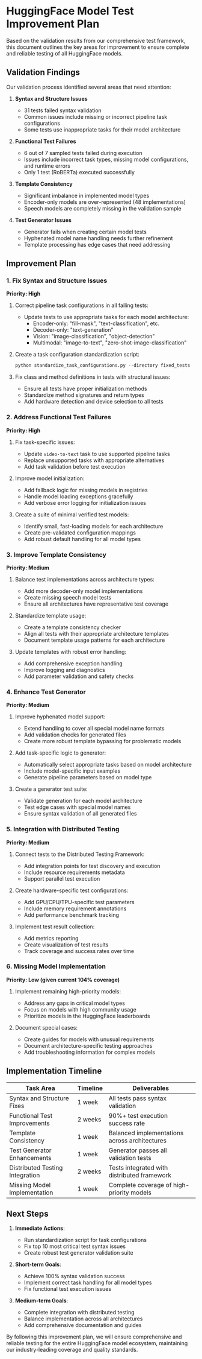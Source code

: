 # HuggingFace Model Test Improvement Plan

Based on the validation results from our comprehensive test framework, this document outlines the key areas for improvement to ensure complete and reliable testing of all HuggingFace models.

## Validation Findings

Our validation process identified several areas that need attention:

1. **Syntax and Structure Issues**
   - 31 tests failed syntax validation
   - Common issues include missing or incorrect pipeline task configurations
   - Some tests use inappropriate tasks for their model architecture

2. **Functional Test Failures**
   - 6 out of 7 sampled tests failed during execution
   - Issues include incorrect task types, missing model configurations, and runtime errors
   - Only 1 test (RoBERTa) executed successfully

3. **Template Consistency**
   - Significant imbalance in implemented model types
   - Encoder-only models are over-represented (48 implementations)
   - Speech models are completely missing in the validation sample

4. **Test Generator Issues**
   - Generator fails when creating certain model tests
   - Hyphenated model name handling needs further refinement
   - Template processing has edge cases that need addressing

## Improvement Plan

### 1. Fix Syntax and Structure Issues

**Priority: High**

1. Correct pipeline task configurations in all failing tests:
   - Update tests to use appropriate tasks for each model architecture:
     - Encoder-only: "fill-mask", "text-classification", etc.
     - Decoder-only: "text-generation"
     - Vision: "image-classification", "object-detection"
     - Multimodal: "image-to-text", "zero-shot-image-classification"

2. Create a task configuration standardization script:
   ```python
   python standardize_task_configurations.py --directory fixed_tests
   ```

3. Fix class and method definitions in tests with structural issues:
   - Ensure all tests have proper initialization methods
   - Standardize method signatures and return types
   - Add hardware detection and device selection to all tests

### 2. Address Functional Test Failures

**Priority: High**

1. Fix task-specific issues:
   - Update `video-to-text` task to use supported pipeline tasks
   - Replace unsupported tasks with appropriate alternatives
   - Add task validation before test execution

2. Improve model initialization:
   - Add fallback logic for missing models in registries
   - Handle model loading exceptions gracefully
   - Add verbose error logging for initialization issues

3. Create a suite of minimal verified test models:
   - Identify small, fast-loading models for each architecture
   - Create pre-validated configuration mappings
   - Add robust default handling for all model types

### 3. Improve Template Consistency

**Priority: Medium**

1. Balance test implementations across architecture types:
   - Add more decoder-only model implementations
   - Create missing speech model tests
   - Ensure all architectures have representative test coverage

2. Standardize template usage:
   - Create a template consistency checker
   - Align all tests with their appropriate architecture templates
   - Document template usage patterns for each architecture

3. Update templates with robust error handling:
   - Add comprehensive exception handling
   - Improve logging and diagnostics
   - Add parameter validation and safety checks

### 4. Enhance Test Generator

**Priority: Medium**

1. Improve hyphenated model support:
   - Extend handling to cover all special model name formats
   - Add validation checks for generated files
   - Create more robust template bypassing for problematic models

2. Add task-specific logic to generator:
   - Automatically select appropriate tasks based on model architecture
   - Include model-specific input examples
   - Generate pipeline parameters based on model type

3. Create a generator test suite:
   - Validate generation for each model architecture
   - Test edge cases with special model names
   - Ensure syntax validation of all generated files

### 5. Integration with Distributed Testing

**Priority: Medium**

1. Connect tests to the Distributed Testing Framework:
   - Add integration points for test discovery and execution
   - Include resource requirements metadata
   - Support parallel test execution

2. Create hardware-specific test configurations:
   - Add GPU/CPU/TPU-specific test parameters
   - Include memory requirement annotations
   - Add performance benchmark tracking

3. Implement test result collection:
   - Add metrics reporting
   - Create visualization of test results
   - Track coverage and success rates over time

### 6. Missing Model Implementation

**Priority: Low (given current 104% coverage)**

1. Implement remaining high-priority models:
   - Address any gaps in critical model types
   - Focus on models with high community usage
   - Prioritize models in the HuggingFace leaderboards

2. Document special cases:
   - Create guides for models with unusual requirements
   - Document architecture-specific testing approaches
   - Add troubleshooting information for complex models

## Implementation Timeline

| Task Area | Timeline | Deliverables |
|-----------|----------|--------------|
| Syntax and Structure Fixes | 1 week | All tests pass syntax validation |
| Functional Test Improvements | 2 weeks | 90%+ test execution success rate |
| Template Consistency | 1 week | Balanced implementations across architectures |
| Test Generator Enhancements | 1 week | Generator passes all validation tests |
| Distributed Testing Integration | 2 weeks | Tests integrated with distributed framework |
| Missing Model Implementation | 1 week | Complete coverage of high-priority models |

## Next Steps

1. **Immediate Actions**:
   - Run standardization script for task configurations
   - Fix top 10 most critical test syntax issues
   - Create robust test generator validation suite

2. **Short-term Goals**:
   - Achieve 100% syntax validation success
   - Implement correct task handling for all model types
   - Fix functional test execution issues

3. **Medium-term Goals**:
   - Complete integration with distributed testing
   - Balance implementation across all architectures
   - Add comprehensive documentation and guides

By following this improvement plan, we will ensure comprehensive and reliable testing for the entire HuggingFace model ecosystem, maintaining our industry-leading coverage and quality standards.